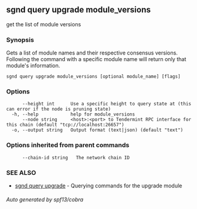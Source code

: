 ## sgnd query upgrade module_versions

get the list of module versions

### Synopsis

Gets a list of module names and their respective consensus versions.
Following the command with a specific module name will return only
that module's information.

```
sgnd query upgrade module_versions [optional module_name] [flags]
```

### Options

```
      --height int      Use a specific height to query state at (this can error if the node is pruning state)
  -h, --help            help for module_versions
      --node string     <host>:<port> to Tendermint RPC interface for this chain (default "tcp://localhost:26657")
  -o, --output string   Output format (text|json) (default "text")
```

### Options inherited from parent commands

```
      --chain-id string   The network chain ID
```

### SEE ALSO

* [sgnd query upgrade](sgnd_query_upgrade.md)	 - Querying commands for the upgrade module

###### Auto generated by spf13/cobra
